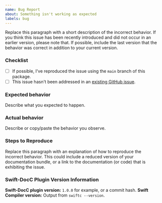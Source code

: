 ```yaml
---
name: Bug Report
about: Something isn't working as expected
labels: bug
---
```


<!--
	Thank you for contributing to the Swift-DocC plugin!

	Before you submit your issue, please replace each paragraph
	below with the relevant details for your bug, and complete
	the steps in the checklist by placing an 'x' in each box:
	
	- [x] I've completed this task
	- [ ] This task isn't completed
-->

Replace this paragraph with a short description of the incorrect behavior. 
If you think this issue has been recently introduced and did not occur in an 
earlier version, please note that. If possible, include the last version that 
the behavior was correct in addition to your current version.

### Checklist
- [ ] If possible, I've reproduced the issue using the `main` branch of this package.
- [ ] This issue hasn't been addressed in an [existing GitHub issue](https://github.com/swiftlang/swift-docc-plugin/issues).

### Expected behavior
Describe what you expected to happen.

### Actual behavior
Describe or copy/paste the behavior you observe.

### Steps to Reproduce
Replace this paragraph with an explanation of how to reproduce the incorrect behavior. 
This could include a reduced version of your documentation bundle,
or a link to the documentation (or code) that is exhibiting the issue.

### Swift-DocC Plugin Version Information

**Swift-DocC plugin version:** `1.0.0` for example, or a commit hash.
**Swift Compiler version:** Output from `swiftc --version`.